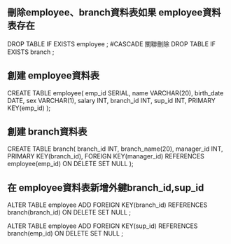 ## 刪除employee、branch資料表如果 employee資料表存在
DROP TABLE IF EXISTS employee ;    #CASCADE 關聯刪除
DROP TABLE IF EXISTS branch ; 

## 創建 employee資料表
CREATE TABLE employee(
    emp_id SERIAL,
    name VARCHAR(20),
    birth_date DATE,
    sex VARCHAR(1),
    salary INT,
    branch_id INT,
    sup_id INT,
    PRIMARY KEY(emp_id)
);

## 創建 branch資料表
CREATE TABLE branch(
    branch_id INT,
    branch_name(20),
    manager_id INT, 
    PRIMARY KEY(branch_id), 
    FOREIGN KEY(manager_id) REFERENCES employee(emp_id) ON DELETE SET NULL
);

## 在 employee資料表新增外鍵branch_id,sup_id
ALTER TABLE employee ADD FOREIGN KEY(branch_id) 
REFERENCES branch(branch_id) ON DELETE SET NULL ;

ALTER TABLE employee ADD FOREIGN KEY(sup_id) 
REFERENCES branch(emp_id) ON DELETE SET NULL ;